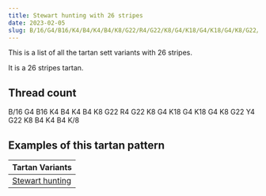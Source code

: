 ```yaml
---
title: Stewart hunting with 26 stripes
date: 2023-02-05
slug: B/16/G4/B16/K4/B4/K4/B4/K8/G22/R4/G22/K8/G4/K18/G4/K18/G4/K8/G22/Y4/G22/K8/B4/K4/B4/K/8
---
```

This is a list of all the tartan sett variants with 26 stripes.

It is a 26 stripes tartan.


## Thread count
B/16 G4 B16 K4 B4 K4 B4 K8 G22 R4 G22 K8 G4 K18 G4 K18 G4 K8 G22 Y4 G22 K8 B4 K4 B4 K/8

## Examples of this tartan pattern

| Tartan Variants |
|---------------|
| [Stewart hunting](/variants/b/16/g4/b16/k4/b4/k4/b4/k8/g22/r4/g22/k8/g4/k18/g4/k18/g4/k8/g22/y4/g22/k8/b4/k4/b4/k/8-b304080-g008000-k000000-rc00000-yf0c000)||
